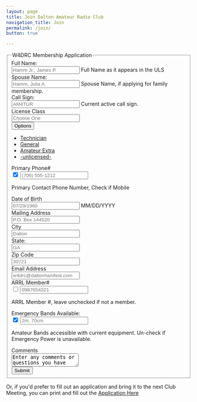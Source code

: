```yaml
---
layout: page
title: Join Dalton Amateur Radio Club
navigation_title: Join
permalink: /join/
button: true

---
```


<form class="form-horizontal">
<fieldset>

<!-- Form Name -->
<legend>W4DRC Membership Application</legend>

<!-- Text input-->
<div class="form-group">
  <label class="col-md-4 control-label" for="full_name">Full Name:</label>  
  <div class="col-md-4">
  <input id="full_name" name="full_name" type="text" placeholder="Hamm Jr., James P." class="form-control input-md" required="">
  <span class="help-block">Full Name as it appears in the ULS</span>  
  </div>
</div>

<!-- Text input-->
<div class="form-group">
  <label class="col-md-4 control-label" for="spouse_name">Spouse Name:</label>  
  <div class="col-md-4">
  <input id="spouse_name" name="spouse_name" type="text" placeholder="Hamm, Julia A." class="form-control input-md">
  <span class="help-block">Spouse Name, if applying for family membership.</span>  
  </div>
</div>

<!-- Text input-->
<div class="form-group">
  <label class="col-md-4 control-label" for="callsign">Call Sign:</label>  
  <div class="col-md-4">
  <input id="callsign" name="callsign" type="text" placeholder="AM4TUR" class="form-control input-md">
  <span class="help-block">Current active call sign. </span>  
  </div>
</div>

<!-- Button Drop Down -->
<div class="form-group">
  <label class="col-md-4 control-label" for="lic_class">License Class</label>
  <div class="col-md-4">
    <div class="input-group">
      <input id="lic_class" name="lic_class" class="form-control" placeholder="Choose One" type="text" required="">
      <div class="input-group-btn">
        <button type="button" class="btn btn-default dropdown-toggle" data-toggle="dropdown">
          Options
          <span class="caret"></span>
        </button>
        <ul class="dropdown-menu pull-right">
          <li><a href="#">Technician</a></li>
          <li><a href="#">General</a></li>
          <li><a href="#">Amateur Extra</a></li>
          <li><a href="#">-unlicensed-</a></li>
        </ul>
      </div>
    </div>
  </div>
</div>

<!-- Prepended checkbox -->
<div class="form-group">
  <label class="col-md-4 control-label" for="pri_phone">Primary Phone#</label>
  <div class="col-md-4">
    <div class="input-group">
      <span class="input-group-addon">     
          <input type="checkbox" checked="checked">     
      </span>
      <input id="pri_phone" name="pri_phone" class="form-control" type="text" placeholder="(706) 555-1212" required="">
    </div>
    <p class="help-block">Primary Contact Phone Number, Check if Mobile</p>
  </div>
</div>

<!-- Text input-->
<div class="form-group">
  <label class="col-md-4 control-label" for="DOB">Date of Birth</label>  
  <div class="col-md-4">
  <input id="DOB" name="DOB" type="text" placeholder="07/29/1960" class="form-control input-md" required="">
  <span class="help-block">MM/DD/YYYY</span>  
  </div>
</div>

<!-- Text input-->
<div class="form-group">
  <label class="col-md-4 control-label" for="mailing_address">Mailing Address</label>  
  <div class="col-md-4">
  <input id="mailing_address" name="mailing_address" type="text" placeholder="P.O. Box 144520" class="form-control input-md">
    
  </div>
</div>

<!-- Text input-->
<div class="form-group">
  <label class="col-md-4 control-label" for="city">City</label>  
  <div class="col-md-4">
  <input id="city" name="city" type="text" placeholder="Dalton" class="form-control input-md" required="">
    
  </div>
</div>

<!-- Text input-->
<div class="form-group">
  <label class="col-md-4 control-label" for="state">State:</label>  
  <div class="col-md-4">
  <input id="state" name="state" type="text" placeholder="GA" class="form-control input-md" required="">
    
  </div>
</div>

<!-- Text input-->
<div class="form-group">
  <label class="col-md-4 control-label" for="zipcode">Zip Code</label>  
  <div class="col-md-4">
  <input id="zipcode" name="zipcode" type="text" placeholder="30721" class="form-control input-md" required="">
    
  </div>
</div>

<!-- Text input-->
<div class="form-group">
  <label class="col-md-4 control-label" for="emailaddress">Email Address</label>  
  <div class="col-md-4">
  <input id="emailaddress" name="emailaddress" type="text" placeholder="w4drc@daltonhamfest.com" class="form-control input-md">
    
  </div>
</div>

<!-- Prepended checkbox -->
<div class="form-group">
  <label class="col-md-4 control-label" for="arrl_membership">ARRL Member#</label>
  <div class="col-md-4">
    <div class="input-group">
      <span class="input-group-addon">     
          <input type="checkbox">     
      </span>
      <input id="arrl_membership" name="arrl_membership" class="form-control" type="text" placeholder="0987654321">
    </div>
    <p class="help-block">ARRL Member #, leave unchecked if not a member.</p>
  </div>
</div>

<!-- Prepended checkbox -->
<div class="form-group">
  <label class="col-md-4 control-label" for="band_access">Emergency Bands Available:</label>
  <div class="col-md-4">
    <div class="input-group">
      <span class="input-group-addon">     
          <input type="checkbox" checked="checked">     
      </span>
      <input id="band_access" name="band_access" class="form-control" type="text" placeholder="2m, 70cm">
    </div>
    <p class="help-block">Amateur Bands accessible with current equipment. Un-check if Emergency Power is unavailable.</p>
  </div>
</div>

<!-- Textarea -->
<div class="form-group">
  <label class="col-md-4 control-label" for="comments">Comments</label>
  <div class="col-md-4">                     
    <textarea class="form-control" id="comments" name="comments">Enter any comments or questions you have about membership here.</textarea>
  </div>
</div>

<!-- Button -->
<div class="form-group">
  <label class="col-md-4 control-label" for="submit"></label>
  <div class="col-md-4">
    <button id="submit" name="submit" class="btn btn-success" action="https://formspree.io/admin@n00tz.net" method="POST">Submit</button>
  </div>
</div>
</fieldset>
</form>

Or, if you'd prefer to fill out an application and bring it to the next Club Meeting, you can print and fill out the <a href="\assets\DARC_Member_Application.pdf">Application Here</a>